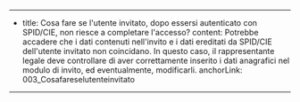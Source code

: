 ---
  - title: Cosa fare se l'utente invitato, dopo essersi autenticato con SPID/CIE, non riesce a completare l'accesso?
    content: Potrebbe accadere che i dati contenuti nell'invito e i dati ereditati da SPID/CIE dell'utente invitato non coincidano. In questo caso, il rappresentante legale deve controllare di aver correttamente inserito i dati anagrafici nel modulo di invito, ed eventualmente, modificarli.
    anchorLink: 003_Cosafareselutenteinvitato
---